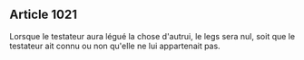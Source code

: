 Article 1021
----
Lorsque le testateur aura légué la chose d'autrui, le legs sera nul, soit que le
testateur ait connu ou non qu'elle ne lui appartenait pas.
